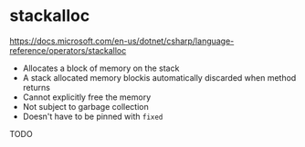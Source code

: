 # stackalloc
https://docs.microsoft.com/en-us/dotnet/csharp/language-reference/operators/stackalloc

- Allocates a block of memory on the stack
- A stack allocated memory blockis automatically discarded when method returns
- Cannot explicitly free the memory
- Not subject to garbage collection
- Doesn't have to be pinned with ```fixed```

TODO

